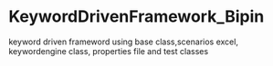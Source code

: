 # KeywordDrivenFramework_Bipin
keyword driven frameword using base class,scenarios excel, keywordengine class, properties file and test classes
